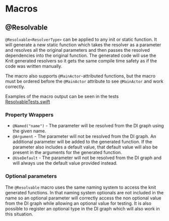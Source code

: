 # Macros

## @Resolvable

`@Resolvable<ResolverType>` can be applied to any init or static function. It will generate a new static function which takes the resolver as a parameter and resolves all the original parameters and then passes the resolved dependencies into the original function.
The generated code will use the Knit generated resolvers so it gets the same compile time safety as if the code was written manually.

The macro also supports `@MainActor`-attributed functions, but the macro must be ordered before the `@MainActor` attribute to see `@MainActor` and work correctly.

Examples of the macro output can be seen in the tests [ResolvableTests.swift](../Tests/KnitMacrosTests/ResolvableTests.swift)

### Property Wrappers

* `@Named("name")` - The parameter will be resolved from the DI graph using the given name.
* `@Argument` - The parameter will not be resolved from the DI graph. An additional parameter will be added to the generated function. 
    If the parameter also includes a default value, that default value will also be present in the arguments for the generated function.
* `@UseDefault` - The parameter will not be resolved from the DI graph and will always use the default value provided instead.

### Optional parameters

The `@Resolvable` macro uses the same naming system to access the knit generated functions. In that naming system optionals are not included in the name so an optional parameter will correctly access the non optional value from the DI graph while allowing an optional value for testing. It is also possible to register an optional type in the DI graph which will also work in this situation. 
